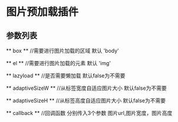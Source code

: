 # 图片预加载插件

## 参数列表

** box **            //需要进行图片加载的区域  默认 'body'

** el **             //需要进行图片加载的元素  默认 'img'

** lazyload **       //是否需要懒加载    默认false为不需要

** adaptiveSizeW **   //从标签宽度自适应图片大小   默认false为不需要

** adaptiveSizeH **   //从标签高度自适应图片大小   默认false为不需要

** callback **        //回调函数  分别传入3个参数 图片url,图片宽度，图片高度

